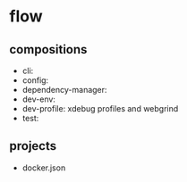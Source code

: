 # flow
## compositions
- cli:
- config:
- dependency-manager:
- dev-env:
- dev-profile: xdebug profiles and webgrind
- test:

## projects
- docker.json